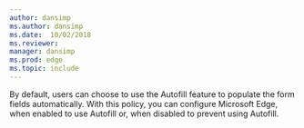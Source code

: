 ```yaml
---
author: dansimp
ms.author: dansimp
ms.date:  10/02/2018
ms.reviewer: 
manager: dansimp
ms.prod: edge
ms.topic: include
---
```


By default, users can choose to use the Autofill feature to populate the form fields automatically. With this policy, you can configure Microsoft Edge, when enabled to use Autofill or, when disabled to prevent using Autofill.
